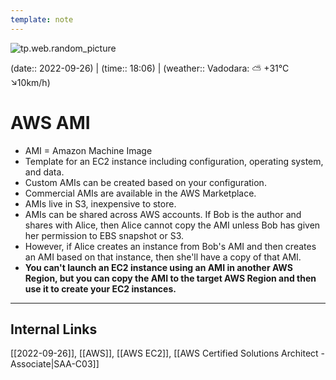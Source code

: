 ```yaml
---
template: note
---
```

![tp.web.random_picture](https://images.unsplash.com/photo-1523474253046-8cd2748b5fd2?crop=entropy&cs=tinysrgb&fit=crop&fm=jpg&h=300&ixid=MnwxfDB8MXxyYW5kb218MHx8bGFuZHNjYXBlLHdhdGVyLG1vdW50YWlufHx8fHx8MTY2MTU3NjExNA&ixlib=rb-1.2.1&q=80&utm_campaign=api-credit&utm_medium=referral&utm_source=unsplash_source&w=900)

(date:: 2022-09-26) | (time:: 18:06) | (weather:: Vadodara: ⛅️  +31°C ↘10km/h)

# AWS AMI
- AMI = Amazon Machine Image
- Template for an EC2 instance including configuration, operating system, and data.
- Custom AMIs can be created based on your configuration.
- Commercial AMIs are available in the AWS Marketplace.
- AMIs live in S3, inexpensive to store.
- AMIs can be shared across AWS accounts. If Bob is the author and shares with Alice, then Alice cannot copy the AMI unless Bob has given her permission to EBS snapshot or S3.
- However, if Alice creates an instance from Bob's AMI and then creates an AMI based on that instance, then she'll have a copy of that AMI.
- **You can't launch an EC2 instance using an AMI in another AWS Region, but you can copy the AMI to the target AWS Region and then use it to create your EC2 instances.**

---
## Internal Links
[[2022-09-26]], [[AWS]], [[AWS EC2]], [[AWS Certified Solutions Architect - Associate|SAA-C03]]